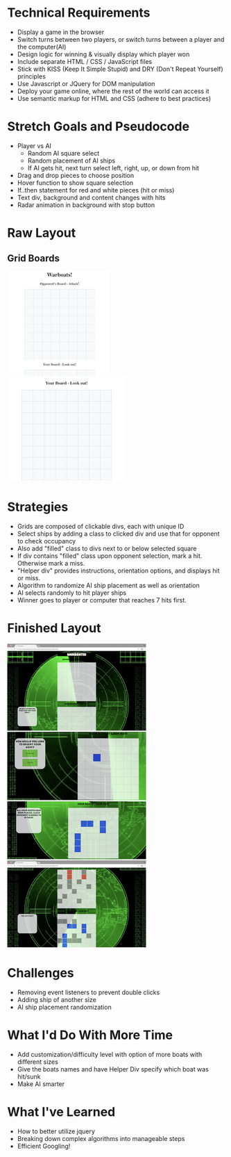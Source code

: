 # Technical Requirements
* Display a game in the browser
* Switch turns between two players, or switch turns between a player and the computer(AI)
* Design logic for winning & visually display which player won
* Include separate HTML / CSS / JavaScript files
* Stick with KISS (Keep It Simple Stupid) and DRY (Don't Repeat Yourself) principles
* Use Javascript or JQuery for DOM manipulation
* Deploy your game online, where the rest of the world can access it
* Use semantic markup for HTML and CSS (adhere to best practices)


# Stretch Goals and Pseudocode
* Player vs AI
	* Random AI square select
	* Random placement of AI ships
	* If AI gets hit, next turn select left, right, up, or down from hit
* Drag and drop pieces to choose position
* Hover function to show square selection
* If..then statement for red and white pieces (hit or miss)
* Text div, background and content changes with hits
* Radar animation in background with stop button

# Raw Layout

## Grid Boards 
![AI Board](imgs/Screenshots/Raw-warboat.png)
![Player Board](imgs/Screenshots/raw-your-board.png)

# Strategies
* Grids are composed of clickable divs, each with unique ID
* Select ships by adding a class to clicked div and use that for opponent to check occupancy
* Also add "filled" class to divs next to or below selected square
* If div contains "filled" class upon opponent selection, mark a hit. Otherwise mark a miss.
* "Helper div" provides instructions, orientation options, and displays hit or miss.
* Algorithm to randomize AI ship placement as well as orientation
* AI selects randomly to hit player ships
* Winner goes to player or computer that reaches 7 hits first.

# Finished Layout
![Full Site](imgs/Screenshots/Full-site.png)
![Helper Div](imgs/Screenshots/Ship-option.png)
![Game Start](imgs/Screenshots/Ships-placed.png)
![Got a hit](imgs/Screenshots/Got-hit.png)

# Challenges 
* Removing event listeners to prevent double clicks
* Adding ship of another size
* AI ship placement randomization

# What I'd Do With More Time
* Add customization/difficulty level with option of more boats with different sizes
* Give the boats names and have Helper Div specify which boat was hit/sunk
* Make AI smarter

# What I've Learned
* How to better utilize jquery
* Breaking down complex algorithms into manageable steps
* Efficient Googling!